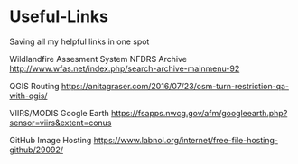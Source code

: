# Useful-Links
Saving all my helpful links in one spot

Wildlandfire Assesment System NFDRS Archive http://www.wfas.net/index.php/search-archive-mainmenu-92

QGIS Routing https://anitagraser.com/2016/07/23/osm-turn-restriction-qa-with-qgis/

VIIRS/MODIS Google Earth https://fsapps.nwcg.gov/afm/googleearth.php?sensor=viirs&extent=conus

GitHub Image Hosting https://www.labnol.org/internet/free-file-hosting-github/29092/
